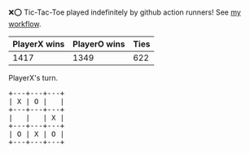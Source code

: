 :x::o: Tic-Tac-Toe played indefinitely by github action runners! See [my workflow](.github/workflows/play.yaml).

|PlayerX wins|PlayerO wins|Ties|
|-|-|-|
|1417|1349|622|

PlayerX's turn.

<pre>
+---+---+---+
| X | O |   |
+---+---+---+
|   |   | X |
+---+---+---+
| O | X | O |
+---+---+---+
</pre>